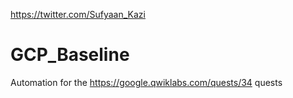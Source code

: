 https://twitter.com/Sufyaan_Kazi

# GCP_Baseline
Automation for the https://google.qwiklabs.com/quests/34 quests
